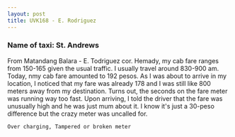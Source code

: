 ```yaml
---
layout: post
title: UVK168 - E. Rodriguez
---
```


### Name of taxi: St. Andrews

From Matandang Balara - E. Todriguez cor. Hemady, my cab fare ranges from 150-165 given the usual traffic. I usually travel around 830-900 am. Today, nmy cab fare amounted to 192 pesos. As I was about to arrive in my location, I noticed that my fare was already 178 and I was still like 800 meters away from my destination. Turns out, the seconds on the fare meter was running way too fast. 
Upon arriving, I told the driver that the fare was unusually high and he was just mum about it. I know it's just a 30-peso difference but the crazy meter was uncalled for.

```Over charging, Tampered or broken meter```
